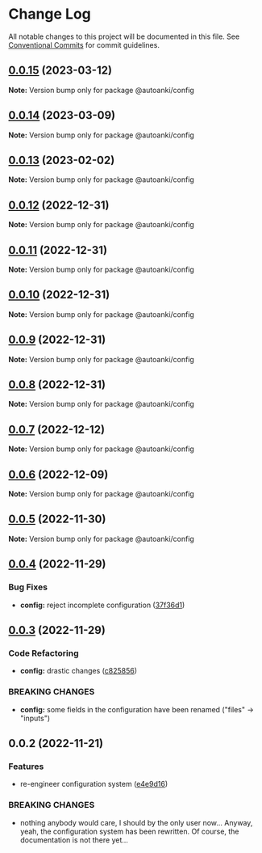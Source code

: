 # Change Log

All notable changes to this project will be documented in this file.
See [Conventional Commits](https://conventionalcommits.org) for commit guidelines.

## [0.0.15](https://github.com/chenlijun99/autoanki/compare/@autoanki/config@0.0.14...@autoanki/config@0.0.15) (2023-03-12)

**Note:** Version bump only for package @autoanki/config

## [0.0.14](https://github.com/chenlijun99/autoanki/compare/@autoanki/config@0.0.7...@autoanki/config@0.0.14) (2023-03-09)

**Note:** Version bump only for package @autoanki/config

## [0.0.13](https://github.com/chenlijun99/autoanki/compare/@autoanki/config@0.0.12...@autoanki/config@0.0.13) (2023-02-02)

**Note:** Version bump only for package @autoanki/config

## [0.0.12](https://github.com/chenlijun99/autoanki/compare/@autoanki/config@0.0.11...@autoanki/config@0.0.12) (2022-12-31)

**Note:** Version bump only for package @autoanki/config

## [0.0.11](https://github.com/chenlijun99/autoanki/compare/@autoanki/config@0.0.10...@autoanki/config@0.0.11) (2022-12-31)

**Note:** Version bump only for package @autoanki/config

## [0.0.10](https://github.com/chenlijun99/autoanki/compare/@autoanki/config@0.0.9...@autoanki/config@0.0.10) (2022-12-31)

**Note:** Version bump only for package @autoanki/config

## [0.0.9](https://github.com/chenlijun99/autoanki/compare/@autoanki/config@0.0.8...@autoanki/config@0.0.9) (2022-12-31)

**Note:** Version bump only for package @autoanki/config

## [0.0.8](https://github.com/chenlijun99/autoanki/compare/@autoanki/config@0.0.7...@autoanki/config@0.0.8) (2022-12-31)

**Note:** Version bump only for package @autoanki/config

## [0.0.7](https://github.com/chenlijun99/autoanki/compare/@autoanki/config@0.0.6...@autoanki/config@0.0.7) (2022-12-12)

**Note:** Version bump only for package @autoanki/config

## [0.0.6](https://github.com/chenlijun99/autoanki/compare/@autoanki/config@0.0.5...@autoanki/config@0.0.6) (2022-12-09)

**Note:** Version bump only for package @autoanki/config

## [0.0.5](https://github.com/chenlijun99/autoanki/compare/@autoanki/config@0.0.4...@autoanki/config@0.0.5) (2022-11-30)

**Note:** Version bump only for package @autoanki/config

## [0.0.4](https://github.com/chenlijun99/autoanki/compare/@autoanki/config@0.0.3...@autoanki/config@0.0.4) (2022-11-29)

### Bug Fixes

- **config:** reject incomplete configuration ([37f36d1](https://github.com/chenlijun99/autoanki/commit/37f36d1ab2657e6d6f203d7a5fb03be165cb2a8e))

## [0.0.3](https://github.com/chenlijun99/autoanki/compare/@autoanki/config@0.0.2...@autoanki/config@0.0.3) (2022-11-29)

### Code Refactoring

- **config:** drastic changes ([c825856](https://github.com/chenlijun99/autoanki/commit/c8258566e1354c8959135543c659eb9e09bba79c))

### BREAKING CHANGES

- **config:** some fields in the configuration have been renamed
  ("files" -> "inputs")

## 0.0.2 (2022-11-21)

### Features

- re-engineer configuration system ([e4e9d16](https://github.com/chenlijun99/autoanki/commit/e4e9d161b3f61b341d0f6f3fd3bd7e92bb1d2f06))

### BREAKING CHANGES

- nothing anybody would care, I should by the only user
  now... Anyway, yeah, the configuration system has been rewritten.
  Of course, the documentation is not there yet...

